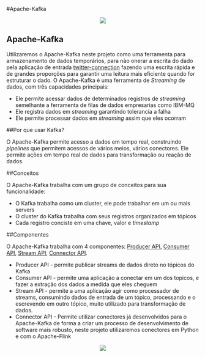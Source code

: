 #Apache-Kafka

<p align="center">
	<a href="https://kafka.apache.org/">
		<img src="https://kafka.apache.org/images/logo.png">
	</a>
</p>

## Apache-Kafka
<p>
	Utilizaremos o Apache-Kafka neste projeto como uma ferramenta para armazenamento de dados temporários, para não onerar a escrita do dado pela aplicação de entrada <a href="https://github.com/TRBaldim/Projeto-BigData/tree/master/twitter-connection">twitter-connection</a> fazendo uma escrita rápida e de grandes proporções para garantir uma leitura mais eficiente quando for estruturar o dado.
	O Apache-Kafka é uma ferramenta de <i>Streaming</i> de dados, com três capacidades principais:
	<ul>
		<li>Ele permite acessar dados de determinados registros de <i>streaming</i> semelhante a ferramenta de filas de dados empresarias como IBM-MQ</li>
		<li>Ele registra dados em <i>streaming</i> garantindo tolerancia a falha</li>
		<li>Ele permite processar dados em <i>streaming</i> assim que eles ocorram</li>
	</ul>
</p>

##Por que usar Kafka?

<p>
	O Apache-Kafka permite acesso a dados em tempo real, construindo <i>pipelines</i> que permitem acessos de vários meios, vários conectores. Ele permite ações em tempo real de dados para transformação ou reação de dados.
</p>

##Conceitos

<p>
	O Apache-Kafka trabalha com um grupo de conceitos para sua funcionalidade:
	<ul>
		<li>O Kafka trabalha como um cluster, ele pode trabalhar em um ou mais servers</li>
		<li>O cluster do Kafka trabalha com seus registros organizados em tópicos</li>
		<li>Cada registro conciste em uma chave, valor e <i>timestamp</i></li>
	</ul>
</p>

##Componentes

<p>
	O Apache-Kafka trabalha com 4 componentes: <a href="https://kafka.apache.org/documentation.html#producerapi">Producer API</a>, <a href="https://kafka.apache.org/documentation.html#consumerapi">Consumer API</a>, <a href="https://kafka.apache.org/documentation/streams">Stream API</a>, <a href="https://kafka.apache.org/documentation.html#connect">Connector API</a>.
	<ul>
		<li>Producer API - permite publicar streams de dados direto no tópicos do Kafka</li>
		<li>Consumer API - permite uma aplicação a conectar em um dos topicos, e fazer a extração dos dados a medida que eles cheguem</li>
		<li>Stream API - permite a uma aplicação agir como processador de streams, consumindo dados de entrada de um tópico, processando e o escrevendo em outro tópico, muito utilizado para transformação de dados.</li>
		<li>Connector API - Permite utilizar conectores já desenvolvidos para o Apache-Kafka de forma a criar um processo de desenvolvimento de software mais robusto, neste projeto utilizaremos conectores em Python e com o Apache-Flink</li>
	</ul>
</p>

<p align="center">
	<img src="https://kafka.apache.org/0102/images/kafka-apis.png">
</p>